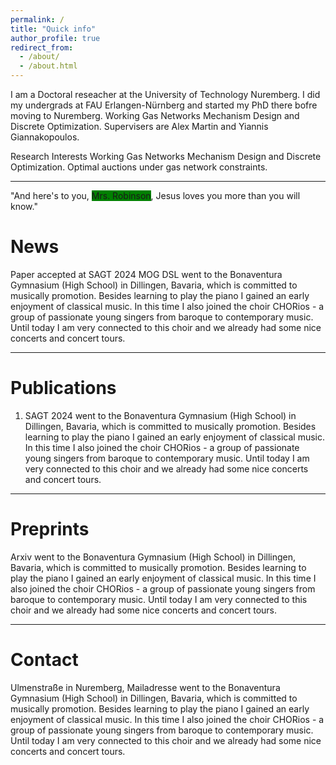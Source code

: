 ```yaml
---
permalink: /
title: "Quick info"
author_profile: true
redirect_from: 
  - /about/
  - /about.html
---
```


I am a Doctoral reseacher at the University of Technology Nuremberg. I did my undergrads at FAU Erlangen-Nürnberg and started my PhD there bofre moving to Nuremberg. Working Gas Networks Mechanism Design and Discrete Optimization. Supervisers are Alex Martin and Yiannis Giannakopoulos.

Research Interests
Working Gas Networks Mechanism Design and Discrete Optimization. Optimal auctions under gas network constraints.

---
"And here's to you, <span style="background-color:green">Mrs. Robinson</span>, Jesus loves you more than you will know."

News
======
Paper accepted at SAGT 2024
MOG
DSL
 went to the Bonaventura Gymnasium (High School) in Dillingen, Bavaria, which is committed to musically promotion. Besides learning to play the piano I gained an early enjoyment of classical music. In this time I also joined the choir CHORios - a group of passionate young singers from baroque to contemporary music. Until today I am very connected to this choir and we already had some nice concerts and concert tours.

---

Publications
======
1. SAGT 2024
 went to the Bonaventura Gymnasium (High School) in Dillingen, Bavaria, which is committed to musically promotion. Besides learning to play the piano I gained an early enjoyment of classical music. In this time I also joined the choir CHORios - a group of passionate young singers from baroque to contemporary music. Until today I am very connected to this choir and we already had some nice concerts and concert tours.

---

Preprints
======
Arxiv
 went to the Bonaventura Gymnasium (High School) in Dillingen, Bavaria, which is committed to musically promotion. Besides learning to play the piano I gained an early enjoyment of classical music. In this time I also joined the choir CHORios - a group of passionate young singers from baroque to contemporary music. Until today I am very connected to this choir and we already had some nice concerts and concert tours.

---

Contact
======
Ulmenstraße in Nuremberg, Mailadresse
 went to the Bonaventura Gymnasium (High School) in Dillingen, Bavaria, which is committed to musically promotion. Besides learning to play the piano I gained an early enjoyment of classical music. In this time I also joined the choir CHORios - a group of passionate young singers from baroque to contemporary music. Until today I am very connected to this choir and we already had some nice concerts and concert tours.
